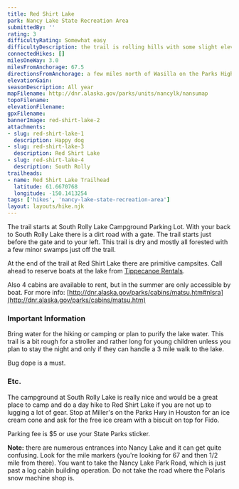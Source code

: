```yaml
---
title: Red Shirt Lake
park: Nancy Lake State Recreation Area
submittedBy: ''
rating: 3
difficultyRating: Somewhat easy
difficultyDescription: the trail is rolling hills with some slight elevation gain
connectedHikes: []
milesOneWay: 3.0
milesFromAnchorage: 67.5
directionsFromAnchorage: a few miles north of Wasilla on the Parks Highway
elevationGain: 
seasonDescription: All year
mapFilename: http://dnr.alaska.gov/parks/units/nancylk/nansumap
topoFilename: 
elevationFilename: 
gpxFilename: 
bannerImage: red-shirt-lake-2
attachments:
- slug: red-shirt-lake-1
  description: Happy dog
- slug: red-shirt-lake-3
  description: Red Shirt Lake
- slug: red-shirt-lake-4
  description: South Rolly
trailheads:
- name: Red Shirt Lake Trailhead
  latitude: 61.6670768
  longitude: -150.1413254
tags: ['hikes', 'nancy-lake-state-recreation-area']
layout: layouts/hike.njk
---
```

The trail starts at South Rolly Lake Campground Parking Lot. With your back to South Rolly Lake there is a dirt road with a gate. The trail starts just before the gate and to your left. This trail is dry and mostly all forested with a few minor swamps just off the trail.

At the end of the trail at Red Shirt Lake there are primitive campsites. Call ahead to reserve boats at the lake from [Tippecanoe Rentals](http://www.paddlealaska.com/).

Also 4 cabins are available to rent, but in the summer are only accessible by boat. For more info: [http://dnr.alaska.gov/parks/cabins/matsu.htm#nlsra](http://dnr.alaska.gov/parks/cabins/matsu.htm)

### Important Information

Bring water for the hiking or camping or plan to purify the lake water. This trail is a bit rough for a stroller and rather long for young children unless you plan to stay the night and only if they can handle a 3 mile walk to the lake.

Bug dope is a must.

### Etc.

The campground at South Rolly Lake is really nice and would be a great place to camp and do a day hike to Red Shirt Lake if you are not up to lugging a lot of gear.
Stop at Miller's on the Parks Hwy in Houston for an ice cream cone and ask for the free ice cream with a biscuit on top for Fido.

Parking fee is $5 or use your State Parks sticker.

**Note:** there are numerous entrances into Nancy Lake and it can get quite confusing. Look for the mile markers (you're looking for 67 and then 1/2 mile from there). You want to take the Nancy Lake Park Road, which is just past a log cabin building operation. Do not take the road where the Polaris snow machine shop is.